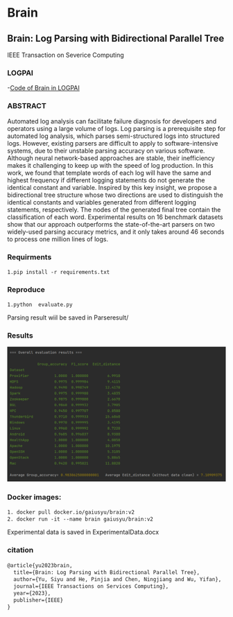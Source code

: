 # Brain
## Brain: Log Parsing with Bidirectional Parallel Tree
IEEE Transaction on Severice Computing

### LOGPAI
-[Code of Brain in LOGPAI](https://github.com/logpai/logparser/tree/main/logparser/Brain)

### ABSTRACT

Automated log analysis can facilitate failure diagnosis for developers and operators using a large volume of logs. Log
parsing is a prerequisite step for automated log analysis, which parses semi-structured logs into structured logs. However, existing
parsers are difficult to apply to software-intensive systems, due to their unstable parsing accuracy on various software. Although neural
network-based approaches are stable, their inefficiency makes it challenging to keep up with the speed of log production. In this work,
we found that template words of each log will have the same and highest frequency if different logging statements do not generate the
identical constant and variable. Inspired by this key insight, we propose a bidirectional tree structure whose two directions are used to
distinguish the identical constants and variables generated from different logging statements, respectively. The nodes of the generated
final tree contain the classification of each word. Experimental results on 16 benchmark datasets show that our approach outperforms
the state-of-the-art parsers on two widely-used parsing accuracy metrics, and it only takes around 46 seconds to process one million
lines of logs.


### Requirments

```
1.pip install -r requirements.txt
```

### Reproduce
```
1.python  evaluate.py
```
Parsing result wiil be saved in Parseresult/

### Results

![img.png](img.png)

### Docker images:

```
1. docker pull docker.io/gaiusyu/brain:v2
2. docker run -it --name brain gaiusyu/brain:v2
```
Experimental data is saved in ExperimentalData.docx

### citation

```
@article{yu2023brain,
  title={Brain: Log Parsing with Bidirectional Parallel Tree},
  author={Yu, Siyu and He, Pinjia and Chen, Ningjiang and Wu, Yifan},
  journal={IEEE Transactions on Services Computing},
  year={2023},
  publisher={IEEE}
}
```


